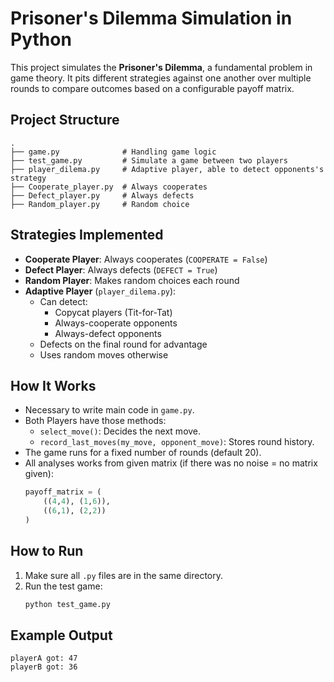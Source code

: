 #  Prisoner's Dilemma Simulation in Python

This project simulates the **Prisoner's Dilemma**, a fundamental problem in game theory. It pits different strategies against one another over multiple rounds to compare outcomes based on a configurable payoff matrix.

##  Project Structure

```
.
├── game.py              # Handling game logic
├── test_game.py         # Simulate a game between two players
├── player_dilema.py     # Adaptive player, able to detect opponents's strategy
├── Cooperate_player.py  # Always cooperates 
├── Defect_player.py     # Always defects
├── Random_player.py     # Random choice
```

##  Strategies Implemented

- **Cooperate Player**: Always cooperates (`COOPERATE = False`)
- **Defect Player**: Always defects (`DEFECT = True`)
- **Random Player**: Makes random choices each round
- **Adaptive Player** (`player_dilema.py`):
  - Can detect:
    - Copycat players (Tit-for-Tat)
    - Always-cooperate opponents
    - Always-defect opponents
  - Defects on the final round for advantage
  - Uses random moves otherwise

##  How It Works

- Necessary to write main code in `game.py`.
- Both Players have those methods:
  - `select_move()`: Decides the next move.
  - `record_last_moves(my_move, opponent_move)`: Stores round history.
- The game runs for a fixed number of rounds (default 20).
- All analyses works from given matrix (if there was no noise = no matrix given):
  ```python
  payoff_matrix = (
      ((4,4), (1,6)),
      ((6,1), (2,2))
  )
  ```

##  How to Run

1. Make sure all `.py` files are in the same directory.
2. Run the test game:
   ```bash
   python test_game.py
   ```
   
##  Example Output

```
playerA got: 47 
playerB got: 36
```
